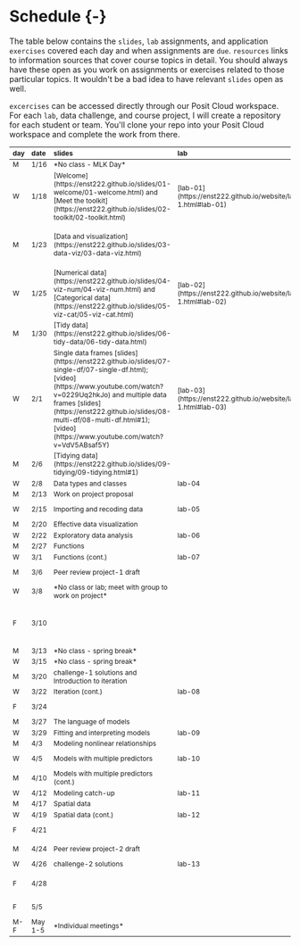 # Schedule {-}

The table below contains the `slides`, `lab` assignments, and application `exercises` covered each day and when assignments are `due`. `resources` links to information sources that cover course topics in detail. You should always have these open as you work on assignments or exercises related to those particular topics. It wouldn't be a bad idea to have relevant `slides` open as well. 

`excercises` can be accessed directly through our Posit Cloud workspace. For each `lab`, data challenge, and course project, I will create a repository for each student or team. You'll clone your repo into your Posit Cloud workspace and complete the work from there.

<table class="table table-hover" style="font-size: 12px; margin-left: auto; margin-right: auto;">
 <thead>
  <tr>
   <th style="text-align:left;position: sticky; top:0; background-color: #FFFFFF;"> day </th>
   <th style="text-align:left;position: sticky; top:0; background-color: #FFFFFF;"> date </th>
   <th style="text-align:left;position: sticky; top:0; background-color: #FFFFFF;"> slides </th>
   <th style="text-align:left;position: sticky; top:0; background-color: #FFFFFF;"> lab </th>
   <th style="text-align:left;position: sticky; top:0; background-color: #FFFFFF;"> exercises </th>
   <th style="text-align:left;position: sticky; top:0; background-color: #FFFFFF;"> resources </th>
   <th style="text-align:left;position: sticky; top:0; background-color: #FFFFFF;"> due </th>
  </tr>
 </thead>
<tbody>
  <tr>
   <td style="text-align:left;"> M </td>
   <td style="text-align:left;"> 1/16 </td>
   <td style="text-align:left;"> *No class - MLK Day* </td>
   <td style="text-align:left;">  </td>
   <td style="text-align:left;">  </td>
   <td style="text-align:left;">  </td>
   <td style="text-align:left;">  </td>
  </tr>
  <tr>
   <td style="text-align:left;"> W </td>
   <td style="text-align:left;"> 1/18 </td>
   <td style="text-align:left;"> [Welcome](https://enst222.github.io/slides/01-welcome/01-welcome.html) and [Meet the toolkit](https://enst222.github.io/slides/02-toolkit/02-toolkit.html) </td>
   <td style="text-align:left;"> [lab-01](https://enst222.github.io/website/labs-1.html#lab-01) </td>
   <td style="text-align:left;"> ae-01and ae-02 </td>
   <td style="text-align:left;"> [R4DS Ch 1](https://r4ds.had.co.nz/introduction.html) </td>
   <td style="text-align:left;">  </td>
  </tr>
  <tr>
   <td style="text-align:left;"> M </td>
   <td style="text-align:left;"> 1/23 </td>
   <td style="text-align:left;"> [Data and visualization](https://enst222.github.io/slides/03-data-viz/03-data-viz.html) </td>
   <td style="text-align:left;">  </td>
   <td style="text-align:left;"> ae-03 1-6 </td>
   <td style="text-align:left;"> [R4DS Ch 3](https://r4ds.had.co.nz/data-visualisation.html) and [Ch 4](https://r4ds.had.co.nz/workflow-basics.html) </td>
   <td style="text-align:left;">  </td>
  </tr>
  <tr>
   <td style="text-align:left;"> W </td>
   <td style="text-align:left;"> 1/25 </td>
   <td style="text-align:left;"> [Numerical data](https://enst222.github.io/slides/04-viz-num/04-viz-num.html) and  [Categorical data](https://enst222.github.io/slides/05-viz-cat/05-viz-cat.html) </td>
   <td style="text-align:left;"> [lab-02](https://enst222.github.io/website/labs-1.html#lab-02) </td>
   <td style="text-align:left;"> ae-03 8-12 </td>
   <td style="text-align:left;"> [R4DS Ch 3](https://r4ds.had.co.nz/data-visualisation.html) and [Ch 4](https://r4ds.had.co.nz/workflow-basics.html) </td>
   <td style="text-align:left;"> [lab-01](https://enst222.github.io/website/labs-1.html#lab-01) </td>
  </tr>
  <tr>
   <td style="text-align:left;"> M </td>
   <td style="text-align:left;"> 1/30 </td>
   <td style="text-align:left;"> [Tidy data](https://enst222.github.io/slides/06-tidy-data/06-tidy-data.html) </td>
   <td style="text-align:left;">  </td>
   <td style="text-align:left;"> ae-04 </td>
   <td style="text-align:left;"> [R4DS Ch 5](https://r4ds.had.co.nz/transform.html) </td>
   <td style="text-align:left;">  </td>
  </tr>
  <tr>
   <td style="text-align:left;"> W </td>
   <td style="text-align:left;"> 2/1 </td>
   <td style="text-align:left;"> Single data frames [slides](https://enst222.github.io/slides/07-single-df/07-single-df.html); [video](https://www.youtube.com/watch?v=0229Uq2hkJo)  and multiple data frames [slides](https://enst222.github.io/slides/08-multi-df/08-multi-df.html#1); [video](https://www.youtube.com/watch?v=VdV5ABsaf5Y) </td>
   <td style="text-align:left;"> [lab-03](https://enst222.github.io/website/labs-1.html#lab-03) </td>
   <td style="text-align:left;"> ae-05 and ae-06 </td>
   <td style="text-align:left;"> [R4DS Ch 5](https://r4ds.had.co.nz/transform.html) and [Ch 13](https://r4ds.had.co.nz/relational-data.html) </td>
   <td style="text-align:left;"> [lab-02](https://enst222.github.io/website/labs-1.html#lab-02) </td>
  </tr>
  <tr>
   <td style="text-align:left;"> M </td>
   <td style="text-align:left;"> 2/6 </td>
   <td style="text-align:left;"> [Tidying data](https://enst222.github.io/slides/09-tidying/09-tidying.html#1) </td>
   <td style="text-align:left;">  </td>
   <td style="text-align:left;"> ae-07 </td>
   <td style="text-align:left;"> [R4DS Ch 12](https://r4ds.had.co.nz/tidy-data.html) </td>
   <td style="text-align:left;">  </td>
  </tr>
  <tr>
   <td style="text-align:left;"> W </td>
   <td style="text-align:left;"> 2/8 </td>
   <td style="text-align:left;"> Data types and classes </td>
   <td style="text-align:left;"> lab-04 </td>
   <td style="text-align:left;">  </td>
   <td style="text-align:left;">  </td>
   <td style="text-align:left;"> lab-03 </td>
  </tr>
  <tr>
   <td style="text-align:left;"> M </td>
   <td style="text-align:left;"> 2/13 </td>
   <td style="text-align:left;"> Work on project proposal </td>
   <td style="text-align:left;">  </td>
   <td style="text-align:left;">  </td>
   <td style="text-align:left;">  </td>
   <td style="text-align:left;">  </td>
  </tr>
  <tr>
   <td style="text-align:left;"> W </td>
   <td style="text-align:left;"> 2/15 </td>
   <td style="text-align:left;"> Importing and recoding data </td>
   <td style="text-align:left;"> lab-05 </td>
   <td style="text-align:left;">  </td>
   <td style="text-align:left;">  </td>
   <td style="text-align:left;"> [project-1-proposal](https://enst222.github.io/website/projects.html) </td>
  </tr>
  <tr>
   <td style="text-align:left;"> M </td>
   <td style="text-align:left;"> 2/20 </td>
   <td style="text-align:left;"> Effective data visualization </td>
   <td style="text-align:left;">  </td>
   <td style="text-align:left;">  </td>
   <td style="text-align:left;">  </td>
   <td style="text-align:left;">  </td>
  </tr>
  <tr>
   <td style="text-align:left;"> W </td>
   <td style="text-align:left;"> 2/22 </td>
   <td style="text-align:left;"> Exploratory data analysis </td>
   <td style="text-align:left;"> lab-06 </td>
   <td style="text-align:left;">  </td>
   <td style="text-align:left;">  </td>
   <td style="text-align:left;"> lab-05 </td>
  </tr>
  <tr>
   <td style="text-align:left;"> M </td>
   <td style="text-align:left;"> 2/27 </td>
   <td style="text-align:left;"> Functions </td>
   <td style="text-align:left;">  </td>
   <td style="text-align:left;">  </td>
   <td style="text-align:left;">  </td>
   <td style="text-align:left;">  </td>
  </tr>
  <tr>
   <td style="text-align:left;"> W </td>
   <td style="text-align:left;"> 3/1 </td>
   <td style="text-align:left;"> Functions (cont.) </td>
   <td style="text-align:left;"> lab-07 </td>
   <td style="text-align:left;">  </td>
   <td style="text-align:left;">  </td>
   <td style="text-align:left;"> lab-06 </td>
  </tr>
  <tr>
   <td style="text-align:left;"> M </td>
   <td style="text-align:left;"> 3/6 </td>
   <td style="text-align:left;"> Peer review project-1 draft </td>
   <td style="text-align:left;">  </td>
   <td style="text-align:left;">  </td>
   <td style="text-align:left;">  </td>
   <td style="text-align:left;"> [project-1-draft](https://enst222.github.io/website/projects.html) </td>
  </tr>
  <tr>
   <td style="text-align:left;"> W </td>
   <td style="text-align:left;"> 3/8 </td>
   <td style="text-align:left;"> *No class or lab; meet with group to work on project* </td>
   <td style="text-align:left;">  </td>
   <td style="text-align:left;">  </td>
   <td style="text-align:left;">  </td>
   <td style="text-align:left;">  </td>
  </tr>
  <tr>
   <td style="text-align:left;"> F </td>
   <td style="text-align:left;"> 3/10 </td>
   <td style="text-align:left;">  </td>
   <td style="text-align:left;">  </td>
   <td style="text-align:left;">  </td>
   <td style="text-align:left;">  </td>
   <td style="text-align:left;"> [challenge-1](https://enst222.github.io/website/challenges.html); [mid-semester learning reflection](https://enst222.github.io/website/reflections.html#mid-semester-learning-reflection) </td>
  </tr>
  <tr>
   <td style="text-align:left;"> M </td>
   <td style="text-align:left;"> 3/13 </td>
   <td style="text-align:left;"> *No class - spring break* </td>
   <td style="text-align:left;">  </td>
   <td style="text-align:left;">  </td>
   <td style="text-align:left;">  </td>
   <td style="text-align:left;">  </td>
  </tr>
  <tr>
   <td style="text-align:left;"> W </td>
   <td style="text-align:left;"> 3/15 </td>
   <td style="text-align:left;"> *No class - spring break* </td>
   <td style="text-align:left;">  </td>
   <td style="text-align:left;">  </td>
   <td style="text-align:left;">  </td>
   <td style="text-align:left;">  </td>
  </tr>
  <tr>
   <td style="text-align:left;"> M </td>
   <td style="text-align:left;"> 3/20 </td>
   <td style="text-align:left;"> challenge-1 solutions and Introduction to iteration </td>
   <td style="text-align:left;">  </td>
   <td style="text-align:left;">  </td>
   <td style="text-align:left;">  </td>
   <td style="text-align:left;">  </td>
  </tr>
  <tr>
   <td style="text-align:left;"> W </td>
   <td style="text-align:left;"> 3/22 </td>
   <td style="text-align:left;"> Iteration (cont.) </td>
   <td style="text-align:left;"> lab-08 </td>
   <td style="text-align:left;">  </td>
   <td style="text-align:left;">  </td>
   <td style="text-align:left;">  </td>
  </tr>
  <tr>
   <td style="text-align:left;"> F </td>
   <td style="text-align:left;"> 3/24 </td>
   <td style="text-align:left;">  </td>
   <td style="text-align:left;">  </td>
   <td style="text-align:left;">  </td>
   <td style="text-align:left;">  </td>
   <td style="text-align:left;"> [project-1-final](https://enst222.github.io/website/projects.html) </td>
  </tr>
  <tr>
   <td style="text-align:left;"> M </td>
   <td style="text-align:left;"> 3/27 </td>
   <td style="text-align:left;"> The language of models </td>
   <td style="text-align:left;">  </td>
   <td style="text-align:left;">  </td>
   <td style="text-align:left;">  </td>
   <td style="text-align:left;">  </td>
  </tr>
  <tr>
   <td style="text-align:left;"> W </td>
   <td style="text-align:left;"> 3/29 </td>
   <td style="text-align:left;"> Fitting and interpreting models </td>
   <td style="text-align:left;"> lab-09 </td>
   <td style="text-align:left;">  </td>
   <td style="text-align:left;">  </td>
   <td style="text-align:left;"> lab-08 </td>
  </tr>
  <tr>
   <td style="text-align:left;"> M </td>
   <td style="text-align:left;"> 4/3 </td>
   <td style="text-align:left;"> Modeling nonlinear relationships </td>
   <td style="text-align:left;">  </td>
   <td style="text-align:left;">  </td>
   <td style="text-align:left;">  </td>
   <td style="text-align:left;">  </td>
  </tr>
  <tr>
   <td style="text-align:left;"> W </td>
   <td style="text-align:left;"> 4/5 </td>
   <td style="text-align:left;"> Models with multiple predictors </td>
   <td style="text-align:left;"> lab-10 </td>
   <td style="text-align:left;">  </td>
   <td style="text-align:left;">  </td>
   <td style="text-align:left;"> [project-2-proposal](https://enst222.github.io/website/projects.html) </td>
  </tr>
  <tr>
   <td style="text-align:left;"> M </td>
   <td style="text-align:left;"> 4/10 </td>
   <td style="text-align:left;"> Models with multiple predictors (cont.) </td>
   <td style="text-align:left;">  </td>
   <td style="text-align:left;">  </td>
   <td style="text-align:left;">  </td>
   <td style="text-align:left;">  </td>
  </tr>
  <tr>
   <td style="text-align:left;"> W </td>
   <td style="text-align:left;"> 4/12 </td>
   <td style="text-align:left;"> Modeling catch-up </td>
   <td style="text-align:left;"> lab-11 </td>
   <td style="text-align:left;">  </td>
   <td style="text-align:left;">  </td>
   <td style="text-align:left;"> lab-10 </td>
  </tr>
  <tr>
   <td style="text-align:left;"> M </td>
   <td style="text-align:left;"> 4/17 </td>
   <td style="text-align:left;"> Spatial data </td>
   <td style="text-align:left;">  </td>
   <td style="text-align:left;">  </td>
   <td style="text-align:left;">  </td>
   <td style="text-align:left;">  </td>
  </tr>
  <tr>
   <td style="text-align:left;"> W </td>
   <td style="text-align:left;"> 4/19 </td>
   <td style="text-align:left;"> Spatial data (cont.) </td>
   <td style="text-align:left;"> lab-12 </td>
   <td style="text-align:left;">  </td>
   <td style="text-align:left;">  </td>
   <td style="text-align:left;"> lab-11 </td>
  </tr>
  <tr>
   <td style="text-align:left;"> F </td>
   <td style="text-align:left;"> 4/21 </td>
   <td style="text-align:left;">  </td>
   <td style="text-align:left;">  </td>
   <td style="text-align:left;">  </td>
   <td style="text-align:left;">  </td>
   <td style="text-align:left;"> [challenge-2](https://enst222.github.io/website/challenges.html) </td>
  </tr>
  <tr>
   <td style="text-align:left;"> M </td>
   <td style="text-align:left;"> 4/24 </td>
   <td style="text-align:left;"> Peer review project-2 draft </td>
   <td style="text-align:left;">  </td>
   <td style="text-align:left;">  </td>
   <td style="text-align:left;">  </td>
   <td style="text-align:left;"> [project-2-draft](https://enst222.github.io/website/projects.html) </td>
  </tr>
  <tr>
   <td style="text-align:left;"> W </td>
   <td style="text-align:left;"> 4/26 </td>
   <td style="text-align:left;"> challenge-2 solutions </td>
   <td style="text-align:left;"> lab-13 </td>
   <td style="text-align:left;">  </td>
   <td style="text-align:left;">  </td>
   <td style="text-align:left;"> lab-12 </td>
  </tr>
  <tr>
   <td style="text-align:left;"> F </td>
   <td style="text-align:left;"> 4/28 </td>
   <td style="text-align:left;">  </td>
   <td style="text-align:left;">  </td>
   <td style="text-align:left;">  </td>
   <td style="text-align:left;">  </td>
   <td style="text-align:left;"> [final learning reflection](https://enst222.github.io/website/reflections.html#final-learning-reflection) </td>
  </tr>
  <tr>
   <td style="text-align:left;"> F </td>
   <td style="text-align:left;"> 5/5 </td>
   <td style="text-align:left;">  </td>
   <td style="text-align:left;">  </td>
   <td style="text-align:left;">  </td>
   <td style="text-align:left;">  </td>
   <td style="text-align:left;"> [project-2- final](https://enst222.github.io/website/projects.html) </td>
  </tr>
  <tr>
   <td style="text-align:left;"> M-F </td>
   <td style="text-align:left;"> May 1-5 </td>
   <td style="text-align:left;"> *Individual meetings* </td>
   <td style="text-align:left;">  </td>
   <td style="text-align:left;">  </td>
   <td style="text-align:left;">  </td>
   <td style="text-align:left;">  </td>
  </tr>
</tbody>
</table>
